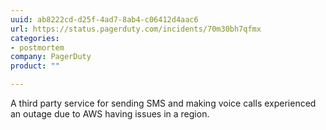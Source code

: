 ```yaml
---
uuid: ab8222cd-d25f-4ad7-8ab4-c06412d4aac6
url: https://status.pagerduty.com/incidents/70m30bh7qfmx
categories:
- postmortem
company: PagerDuty
product: ""

---
```


A third party service for sending SMS and making voice calls experienced an outage due to AWS having issues in a region.
